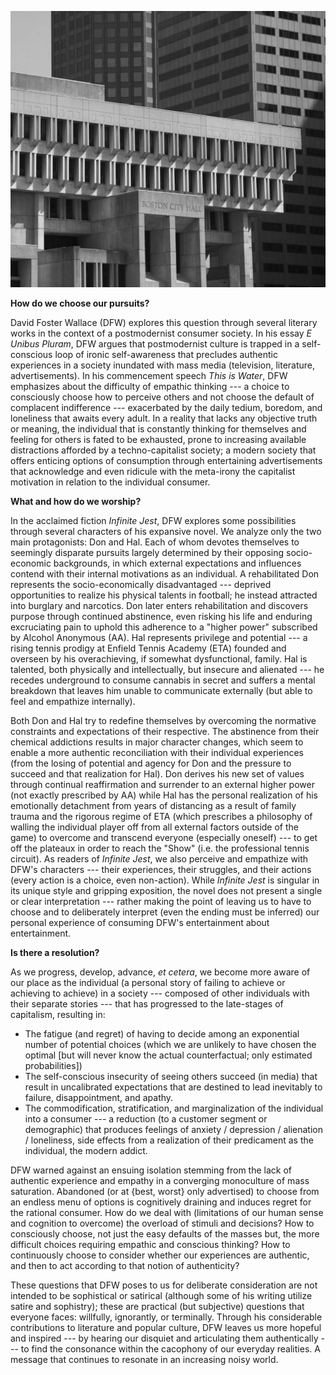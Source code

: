 

![Boston City Hall](../assets/images/city-hall.jpg)

**How do we choose our pursuits?**

David Foster Wallace (DFW) explores this question through several literary works in the context of a postmodernist consumer society. In his essay *E Unibus Pluram*, DFW argues that postmodernist culture is trapped in a self-conscious loop of ironic self-awareness that precludes authentic experiences in a society inundated with mass media (television, literature, advertisements). In his commencement speech *This is Water*, DFW emphasizes about the difficulty of empathic thinking --- a choice to consciously choose how to perceive others and not choose the default of complacent indifference --- exacerbated by the daily tedium, boredom, and loneliness that awaits every adult. In a reality that lacks any objective truth or meaning, the individual that is constantly thinking for themselves and feeling for others is fated to be exhausted, prone to increasing available distractions afforded by a techno-capitalist society; a modern society that offers enticing options of consumption through entertaining advertisements that acknowledge and even ridicule with the meta-irony the capitalist motivation in relation to the individual consumer.

**What and how do we worship?**

In the acclaimed fiction *Infinite Jest*, DFW explores some possibilities  through several characters of his expansive novel. We analyze only the two main protagonists: Don and Hal. Each of whom devotes themselves to seemingly disparate pursuits largely determined by their opposing socio-economic backgrounds, in which external expectations and influences contend with their internal motivations as an individual. A rehabilitated Don represents the socio-economically disadvantaged --- deprived opportunities to realize his physical talents in football; he instead attracted into burglary and narcotics. Don later enters rehabilitation and discovers purpose through continued abstinence, even risking his life and enduring excruciating pain to uphold this adherence to a "higher power" subscribed by Alcohol Anonymous (AA). Hal represents privilege and potential --- a rising tennis prodigy at Enfield Tennis Academy (ETA) founded and overseen by his overachieving, if somewhat dysfunctional, family. Hal is talented, both physically and intellectually, but insecure and alienated --- he recedes underground to consume cannabis in secret and suffers a mental breakdown that leaves him unable to communicate externally (but able to feel and empathize internally).

Both Don and Hal try to redefine themselves by overcoming the normative constraints and expectations of their respective. The abstinence from their chemical addictions results in major character changes, which seem to enable a more authentic reconciliation with their individual experiences (from the losing of potential and agency for Don and the pressure to succeed and that realization for Hal). Don derives his new set of values through continual reaffirmation and surrender to an external higher power (not exactly prescribed by AA) while Hal has the personal realization of his emotionally detachment from years of distancing as a result of family trauma and the rigorous regime of ETA (which prescribes a philosophy of walling the individual player off from all external factors outside of the game) to overcome and  transcend everyone (especially oneself) --- to get off the plateaux in order to reach the "Show" (i.e. the professional tennis circuit). As readers of *Infinite Jest*, we also perceive and empathize with DFW's characters --- their experiences, their struggles, and their actions (every action is a choice, even non-action). While *Infinite Jest* is singular in its unique style and gripping exposition, the novel does not present a single or clear interpretation --- rather making the point of leaving us to have to choose and to deliberately interpret (even the ending must be inferred) our personal experience of consuming DFW's entertainment about entertainment.

**Is there a resolution?**

As we progress, develop, advance, *et cetera*, we become more aware of our place as the individual (a personal story of failing to achieve or achieving to achieve) in a society --- composed of other individuals with their separate stories --- that has progressed to the late-stages of capitalism, resulting in:

* The fatigue (and regret) of having to decide among an exponential number of potential choices (which we are unlikely to have chosen the optimal [but will never know the actual counterfactual; only estimated probabilities])
* The self-conscious insecurity of seeing others succeed (in media) that result in uncalibrated expectations that are destined to lead inevitably to failure, disappointment, and apathy.
* The commodification, stratification, and marginalization of the individual into a consumer --- a reduction (to a customer segment or demographic) that produces feelings of anxiety / depression / alienation / loneliness, side effects from a realization of their predicament as the individual, the modern addict.

DFW warned against an ensuing isolation stemming from the lack of authentic experience and empathy in a converging monoculture of mass saturation. Abandoned (or at {best, worst} only advertised) to choose from an endless menu of options is cognitively draining and induces regret for the rational consumer. How do we deal with (limitations of our human sense and cognition to overcome) the overload of stimuli and decisions? How to consciously choose, not just the easy defaults of the masses but, the more difficult choices requiring empathic and conscious thinking? How to continuously choose to consider whether our experiences are authentic, and then to act according to that notion of authenticity?

These questions that DFW poses to us for deliberate consideration are not intended to be sophistical or satirical (although some of his writing utilize satire and sophistry); these are practical (but subjective) questions that everyone faces: willfully, ignorantly, or terminally. Through his considerable contributions to literature and popular culture, DFW leaves us more hopeful and inspired --- by hearing our disquiet and articulating them authentically --- to find the consonance within the cacophony of our everyday realities. A message that continues to resonate in an increasing noisy world.